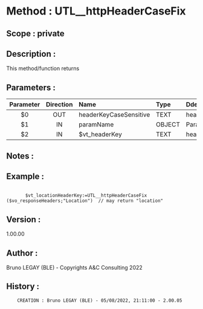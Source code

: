 ﻿# **Method :** UTL__httpHeaderCaseFix
## **Scope :** private
## **Description :** 
This method/function returns
## **Parameters :** 
| Parameter | Direction | Name | Type | Ddescription | 
|:----:|:----:|:----|:----|:----| 
| $0 | OUT | headerKeyCaseSensitive | TEXT | headerKeyCaseSensitive | 
| $1 | IN | paramName | OBJECT | ParamDescription | 
| $2 | IN | $vt_headerKey | TEXT | headers key | 

## **Notes :** 

## **Example :** 
```

       $vt_locationHeaderKey:=UTL__httpHeaderCaseFix ($vo_responseHeaders;"Location")  // may return "location"
```
## **Version :** 
1.00.00
## **Author :** 
Bruno LEGAY (BLE) - Copyrights A&C Consulting 2022
## **History :** 
 
        CREATION : Bruno LEGAY (BLE) - 05/08/2022, 21:11:00 - 2.00.05
